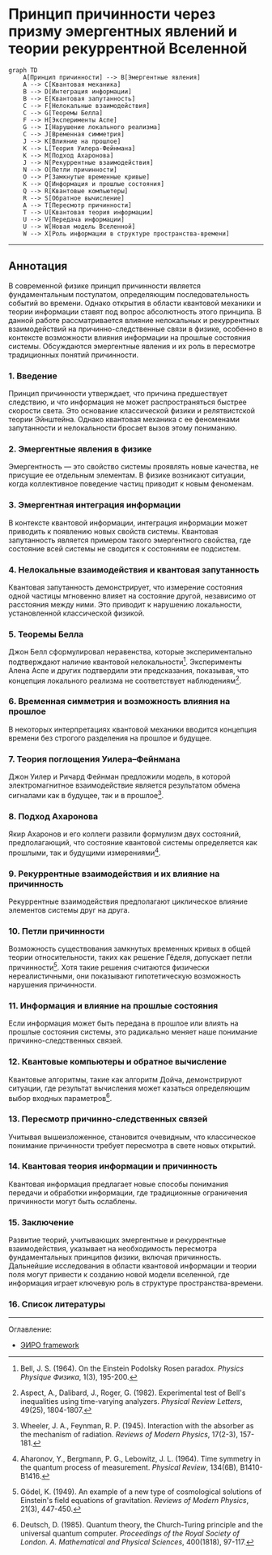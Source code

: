 # Принцип причинности через призму эмергентных явлений и теории рекуррентной Вселенной

```mermaid
graph TD
    A[Принцип причинности] --> B[Эмергентные явления]
    A --> C[Квантовая механика]
    B --> D[Интеграция информации]
    B --> E[Квантовая запутанность]
    C --> F[Нелокальные взаимодействия]
    C --> G[Теоремы Белла]
    F --> H[Эксперименты Аспе]
    G --> I[Нарушение локального реализма]
    C --> J[Временная симметрия]
    J --> K[Влияние на прошлое]
    K --> L[Теория Уилера-Фейнмана]
    K --> M[Подход Ахаронова]
    J --> N[Рекуррентные взаимодействия]
    N --> O[Петли причинности]
    O --> P[Замкнутые временные кривые]
    K --> Q[Информация и прошлые состояния]
    Q --> R[Квантовые компьютеры]
    R --> S[Обратное вычисление]
    A --> T[Пересмотр причинности]
    T --> U[Квантовая теория информации]
    U --> V[Передача информации]
    U --> W[Новая модель Вселенной]
    W --> X[Роль информации в структуре пространства-времени]
```

---

## Аннотация

В современной физике принцип причинности является фундаментальным постулатом, определяющим последовательность событий во времени. Однако открытия в области квантовой механики и теории информации ставят под вопрос абсолютность этого принципа. В данной работе рассматривается влияние нелокальных и рекуррентных взаимодействий на причинно-следственные связи в физике, особенно в контексте возможности влияния информации на прошлые состояния системы. Обсуждаются эмергентные явления и их роль в пересмотре традиционных понятий причинности.

### 1. Введение

Принцип причинности утверждает, что причина предшествует следствию, и что информация не может распространяться быстрее скорости света. Это основание классической физики и релятвистской теории Эйнштейна. Однако квантовая механика с ее феноменами запутанности и нелокальности бросает вызов этому пониманию.

### 2. Эмергентные явления в физике

Эмергентность — это свойство системы проявлять новые качества, не присущие ее отдельным элементам. В физике возникают ситуации, когда коллективное поведение частиц приводит к новым феноменам.

### 3. Эмергентная интеграция информации

В контексте квантовой информации, интеграция информации может приводить к появлению новых свойств системы. Квантовая запутанность является примером такого эмергентного свойства, где состояние всей системы не сводится к состояниям ее подсистем.

### 4. Нелокальные взаимодействия и квантовая запутанность

Квантовая запутанность демонстрирует, что измерение состояния одной частицы мгновенно влияет на состояние другой, независимо от расстояния между ними. Это приводит к нарушению локальности, установленной классической физикой.

### 5. Теоремы Белла

Джон Белл сформулировал неравенства, которые экспериментально подтверждают наличие квантовой нелокальности[^1^]. Эксперименты Алена Аспе и других подтвердили эти предсказания, показывая, что концепция локального реализма не соответствует наблюдениям[^2^].

### 6. Временная симметрия и возможность влияния на прошлое

В некоторых интерпретациях квантовой механики вводится концепция времени без строгого разделения на прошлое и будущее.

### 7. Теория поглощения Уилера–Фейнмана

Джон Уилер и Ричард Фейнман предложили модель, в которой электромагнитное взаимодействие является результатом обмена сигналами как в будущее, так и в прошлое[^3^].

### 8. Подход Ахаронова

Якир Ахаронов и его коллеги развили формулизм двух состояний, предполагающий, что состояние квантовой системы определяется как прошлыми, так и будущими измерениями[^4^].

### 9. Рекуррентные взаимодействия и их влияние на причинность

Рекуррентные взаимодействия предполагают циклическое влияние элементов системы друг на друга.

### 10. Петли причинности

Возможность существования замкнутых временных кривых в общей теории относительности, таких как решение Гёделя, допускает петли причинности[^5^]. Хотя такие решения считаются физически нереалистичными, они показывают гипотетическую возможность нарушения причинности.

### 11. Информация и влияние на прошлые состояния

Если информация может быть передана в прошлое или влиять на прошлые состояния системы, это радикально меняет наше понимание причинно-следственных связей.

### 12. Квантовые компьютеры и обратное вычисление

Квантовые алгоритмы, такие как алгоритм Дойча, демонстрируют ситуации, где результат вычисления может казаться определяющим выбор входных параметров[^6^].

### 13. Пересмотр причинно-следственных связей

Учитывая вышеизложенное, становится очевидным, что классическое понимание причинности требует пересмотра в свете новых открытий.

### 14. Квантовая теория информации и причинность

Квантовая информация предлагает новые способы понимания передачи и обработки информации, где традиционные ограничения причинности могут быть ослаблены.

### 15. Заключение

Развитие теорий, учитывающих эмергентные и рекуррентные взаимодействия, указывает на необходимость пересмотра фундаментальных принципов физики, включая причинность. Дальнейшие исследования в области квантовой информации и теории поля могут привести к созданию новой модели вселенной, где информация играет ключевую роль в структуре пространства-времени.

### 16. Список литературы

[^1^]: Bell, J. S. (1964). On the Einstein Podolsky Rosen paradox. *Physics Physique Физика*, 1(3), 195-200.
[^2^]: Aspect, A., Dalibard, J.,  Roger, G. (1982). Experimental test of Bell's inequalities using time-varying analyzers. *Physical Review Letters*, 49(25), 1804-1807.
[^3^]: Wheeler, J. A.,  Feynman, R. P. (1945). Interaction with the absorber as the mechanism of radiation. *Reviews of Modern Physics*, 17(2-3), 157-181.
[^4^]: Aharonov, Y., Bergmann, P. G.,  Lebowitz, J. L. (1964). Time symmetry in the quantum process of measurement. *Physical Review*, 134(6B), B1410-B1416.
[^5^]: Gödel, K. (1949). An example of a new type of cosmological solutions of Einstein's field equations of gravitation. *Reviews of Modern Physics*, 21(3), 447-450.
[^6^]: Deutsch, D. (1985). Quantum theory, the Church-Turing principle and the universal quantum computer. *Proceedings of the Royal Society of London. A. Mathematical and Physical Sciences*, 400(1818), 97-117.


---

Оглавление: 

- [ЭИРО framework](/README.md)

